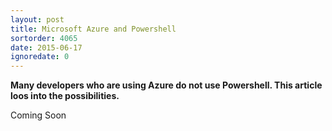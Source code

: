 ```yaml
---
layout: post
title: Microsoft Azure and Powershell
sortorder: 4065
date: 2015-06-17
ignoredate: 0
---
```


**Many developers who are using Azure do not use Powershell. This article loos into the possibilities.**

Coming Soon
